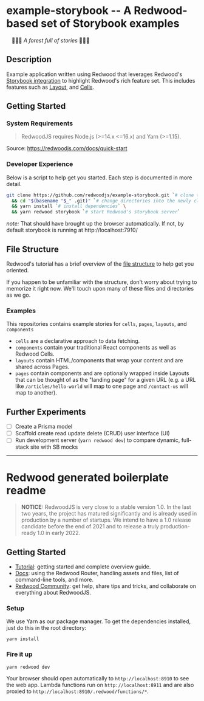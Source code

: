 # example-storybook -- A Redwood-based set of Storybook examples

<span><img src="https://avatars2.githubusercontent.com/u/45050444?v=4" width="10" />
🌲✨📖 _A forest full of stories_ 📖✨🌲<img src="https://avatars2.githubusercontent.com/u/45050444?v=4" width="10" /></span>
## Description

Example application written using Redwood that leverages Redwood's [Storybook integration](https://redwoodjs.com/docs/storybook.html#storybook) to highlight Redwood's rich feature set. This includes features such as [Layout](https://learn.redwoodjs.com/docs/tutorial/layouts/), and [Cells](https://redwoodjs.com/docs/cells).

## Getting Started
### System Requirements

> RedwoodJS requires Node.js (>=14.x <=16.x) and Yarn (>=1.15).

Source: https://redwoodjs.com/docs/quick-start

### Developer Experience

Below is a script to help get you started. Each step is documented in more detail.

```sh
git clone https://github.com/redwoodjs/example-storybook.git `# clone the repository from GitHub` \
  && cd "$(basename "$_" .git)" `# change directories into the newly cloned repository` \
  && yarn install `# install dependencies` \
  && yarn redwood storybook `# start Redwood's storybook server`
```

_note:_ That should have brought up the browser automatically. If not, by default storybook is running at http://localhost:7910/

## File Structure

Redwood's tutorial has a brief overview of the [file structure](https://learn.redwoodjs.com/docs/tutorial/redwood-file-structure) to help get you oriented.

If you happen to be unfamiliar with the structure, don't worry about trying to memorize it right now. We'll touch upon many of these files and directories as we go.

### Examples

This repositories contains example stories for `cells`, `pages`, `layouts`, and `components`

- `cells` are a declarative approach to data fetching.
- `components` contain your traditional React components as well as Redwood Cells.
- `layouts` contain HTML/components that wrap your content and are shared across Pages.
- `pages` contain components and are optionally wrapped inside Layouts that can be thought of as the "landing page" for a given URL (e.g. a URL like `/articles/hello-world` will map to one page and `/contact-us` will map to another).

## Further Experiments

- [ ] Create a Prisma model
- [ ] Scaffold create read update delete (CRUD) user interface (UI)
- [ ] Run development server (`yarn redwood dev`) to compare dynamic, full-stack site with SB mocks

---
# Redwood generated boilerplate readme

> **NOTICE:** RedwoodJS is very close to a stable version 1.0. In the last two years,
> the project has matured significantly and is already used in production by a number
> of startups. We intend to have a 1.0 release candidate before the end of 2021 and
> to release a truly production-ready 1.0 in early 2022.

## Getting Started
- [Tutorial](https://redwoodjs.com/tutorial/welcome-to-redwood): getting started and complete overview guide.
- [Docs](https://redwoodjs.com/docs/introduction): using the Redwood Router, handling assets and files, list of command-line tools, and more.
- [Redwood Community](https://community.redwoodjs.com): get help, share tips and tricks, and collaborate on everything about RedwoodJS.

### Setup

We use Yarn as our package manager. To get the dependencies installed, just do this in the root directory:

```terminal
yarn install
```

### Fire it up

```terminal
yarn redwood dev
```

Your browser should open automatically to `http://localhost:8910` to see the web app. Lambda functions run on `http://localhost:8911` and are also proxied to `http://localhost:8910/.redwood/functions/*`.
